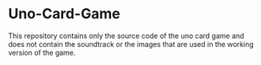 # Uno-Card-Game
This repository contains only the source code of the uno card game and does not contain the soundtrack or the images that are used in the working version of the game.
